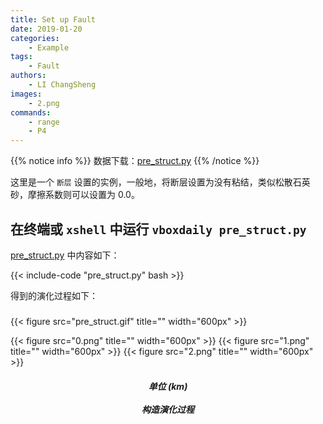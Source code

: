 ```yaml
---
title: Set up Fault 
date: 2019-01-20
categories:
    - Example
tags:
    - Fault
authors:
    - LI ChangSheng
images:
    - 2.png
commands:
    - range
    - P4
---
```


{{% notice info %}}
数据下载：[pre_struct.py](pre_struct.py)
{{% /notice %}}


这里是一个 `断层` 设置的实例，一般地，将断层设置为没有粘结，类似松散石英砂，摩擦系数则可以设置为 0.0。

## 在终端或 `xshell` 中运行 `vboxdaily pre_struct.py` 
 [pre_struct.py](pre_struct.py) 中内容如下：

{{< include-code "pre_struct.py" bash >}}

得到的演化过程如下：

<h5></h5>
{{< figure src="pre_struct.gif" title="" width="600px" >}}

{{< figure src="0.png" title="" width="600px" >}}
{{< figure src="1.png" title="" width="600px" >}}
{{< figure src="2.png" title="" width="600px" >}}

<center><h5>单位 (km)<br><br>构造演化过程</h5></center>



